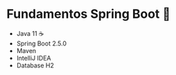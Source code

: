 ﻿# Fundamentos Spring Boot 🚀
 
 - Java 11 ☕
 - Spring Boot 2.5.0
 - Maven
 - IntelliJ IDEA
 - Database H2
